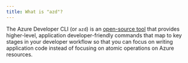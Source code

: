 ```yaml
---
title: What is "azd"?
---
```


The Azure Developer CLI (or `azd`) is an [open-source tool](https://aka.ms/azd) that provides higher-level, application developer-friendly commands that map to key stages in your developer workflow so that you can focus on writing application code instead of focusing on atomic operations on Azure resources.